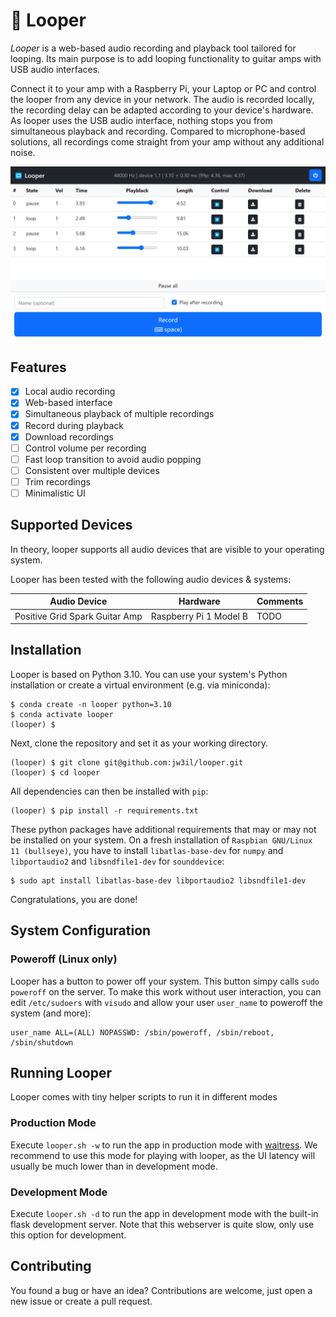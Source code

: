 # 🔁 Looper

*Looper* is a web-based audio recording and playback tool tailored for looping.
Its main purpose is to add looping functionality to guitar amps with USB audio interfaces.

Connect it to your amp with a Raspberry Pi, your Laptop or PC and control the looper from any device in your network.
The audio is recorded locally, the recording delay can be adapted according to your device's hardware.
As looper uses the USB audio interface, nothing stops you from simultaneous playback and recording.
Compared to microphone-based solutions, all recordings come straight from your amp without any additional noise.

![](doc/screenshot.png)

## Features

- [x] Local audio recording
- [x] Web-based interface
- [x] Simultaneous playback of multiple recordings
- [x] Record during playback
- [x] Download recordings
- [ ] Control volume per recording
- [ ] Fast loop transition to avoid audio popping
- [ ] Consistent over multiple devices
- [ ] Trim recordings
- [ ] Minimalistic UI

## Supported Devices

In theory, looper supports all audio devices that are visible to your operating system.

Looper has been tested with the following audio devices & systems:

| Audio Device                   | Hardware               | Comments | 
|--------------------------------|------------------------|----------|
| Positive Grid Spark Guitar Amp | Raspberry Pi 1 Model B | TODO     |

## Installation

Looper is based on Python 3.10. You can use your system's Python installation or create a virtual environment (e.g. via miniconda):

```
$ conda create -n looper python=3.10
$ conda activate looper
(looper) $
```

Next, clone the repository and set it as your working directory.

```
(looper) $ git clone git@github.com:jw3il/looper.git
(looper) $ cd looper
```

All dependencies can then be installed with `pip`:

```
(looper) $ pip install -r requirements.txt
```

These python packages have additional requirements that may or may not be installed on your system. 
On a fresh installation of `Raspbian GNU/Linux 11 (bullseye)`, you have to install `libatlas-base-dev` for `numpy` and `libportaudio2` and `libsndfile1-dev` for `sounddevice`:

```
$ sudo apt install libatlas-base-dev libportaudio2 libsndfile1-dev
```

Congratulations, you are done!

## System Configuration

### Poweroff (Linux only)

Looper has a button to power off your system. This button simpy calls `sudo poweroff` on the server. To make this work
without user interaction, you can edit `/etc/sudoers` with `visudo` and allow your user `user_name` to poweroff the
system (and more):

```
user_name ALL=(ALL) NOPASSWD: /sbin/poweroff, /sbin/reboot, /sbin/shutdown
```

## Running Looper

Looper comes with tiny helper scripts to run it in different modes

### Production Mode

Execute `looper.sh -w` to run the app in production mode with [waitress](https://docs.pylonsproject.org/projects/waitress/en/latest/).
We recommend to use this mode for playing with looper, as the UI latency will usually be much lower than in development mode. 

###  Development Mode

Execute `looper.sh -d` to run the app in development mode with the built-in flask development server.
Note that this webserver is quite slow, only use this option for development.

## Contributing

You found a bug or have an idea?
Contributions are welcome, just open a new issue or create a pull request.
